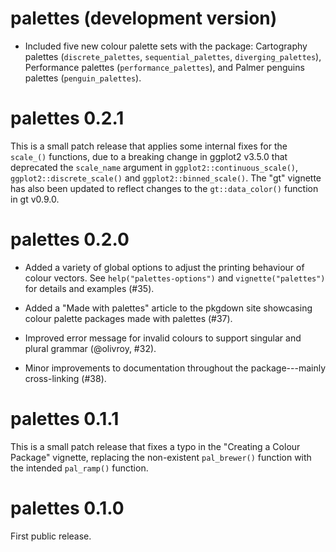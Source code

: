 # palettes (development version)

- Included five new colour palette sets with the package: Cartography palettes (`discrete_palettes`, `sequential_palettes`, `diverging_palettes`), Performance palettes (`performance_palettes`), and Palmer penguins palettes (`penguin_palettes`).

# palettes 0.2.1

This is a small patch release that applies some internal fixes for the `scale_()` functions, due to a breaking change in ggplot2 v3.5.0 that deprecated the `scale_name` argument in `ggplot2::continuous_scale()`, `ggplot2::discrete_scale()` and `ggplot2::binned_scale()`. The "gt" vignette has also been updated to reflect changes to the `gt::data_color()` function in gt v0.9.0.

# palettes 0.2.0

- Added a variety of global options to adjust the printing behaviour of colour vectors. See `help("palettes-options")` and `vignette("palettes")` for details and examples (#35).

- Added a "Made with palettes" article to the pkgdown site showcasing colour palette packages made with palettes (#37).

- Improved error message for invalid colours to support singular and plural grammar (@olivroy, #32).

- Minor improvements to documentation throughout the package---mainly cross-linking (#38).

# palettes 0.1.1

This is a small patch release that fixes a typo in the "Creating a Colour Package" vignette, replacing the non-existent `pal_brewer()` function with the intended `pal_ramp()` function.

# palettes 0.1.0

First public release.
